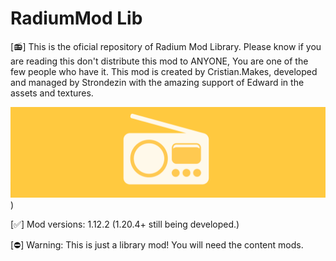 # RadiumMod Lib
[📻] This is the oficial repository of Radium Mod Library. Please know if you are reading this don't distribute this mod to ANYONE, You are one of the few people who have it. This mod is created by Cristian.Makes, developed and managed by Strondezin with the amazing support of Edward in the assets and textures.

![Radium_Banner](https://github.com/Strondezin/radiummod_lib/blob/master/textures/other/radium_banner.png?raw=true))

[✅] Mod versions: 1.12.2 (1.20.4+ still being developed.)


[⛔] Warning: This is just a library mod! You will need the content mods.
